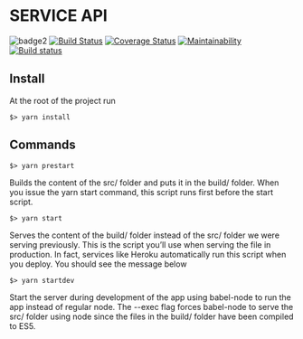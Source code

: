 # SERVICE API
![badge2](https://img.shields.io/badge/language-NodeJS-yellow) [![Build Status](https://travis-ci.com/Tavernier-App/serviceapi.svg?token=DPyV2TJUZssxYKAMHpQ2&branch=master)](https://travis-ci.com/Tavernier-App/serviceapi) [![Coverage Status](https://coveralls.io/repos/github/Tavernier-App/serviceapi/badge.svg?branch=master)](https://coveralls.io/github/Tavernier-App/serviceapi?branch=master) [![Maintainability](https://api.codeclimate.com/v1/badges/3b98610bd5fdcf1e9af8/maintainability)](https://codeclimate.com/repos/5faf134a47c4b7018d00206a/maintainability) [![Build status](https://ci.appveyor.com/api/projects/status/k8h8jdw54r9t1q9y?svg=true)](https://ci.appveyor.com/project/Estayparadox/serviceapi)

## Install

At the root of the project run
```
$> yarn install
```

## Commands

```
$> yarn prestart
```
Builds the content of the src/ folder and puts it in the build/ folder. When you issue the yarn start command, this script runs first before the start script.

```
$> yarn start
```
Serves the content of the build/ folder instead of the src/ folder we were serving previously. This is the script you’ll use when serving the file in production. In fact, services like Heroku automatically run this script when you deploy.
You should see the message below

```
$> yarn startdev
```
Start the server during development of the app using babel-node to run the app instead of regular node.
The --exec flag forces babel-node to serve the src/ folder using node since the files in the build/ folder have been compiled to ES5.
